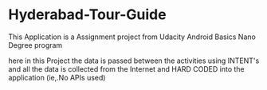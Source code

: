 # Hyderabad-Tour-Guide
This Application is a Assignment project from Udacity Android Basics Nano Degree program 

here in this Project the data is passed between the activities using INTENT's and all the data is collected from the Internet and HARD CODED into the application (ie,.No APIs used)



